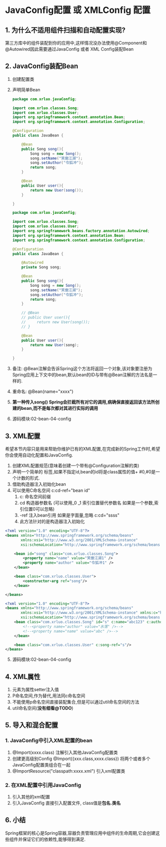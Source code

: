 # JavaConfig配置 或 XMLConfig 配置

## 1. 为什么不适用组件扫描和自动配置实现?

第三方库中的组件装配到你的应用中,这样情况没办法使用@Component和@Autowired因此需要通过JavaConfig 或者 XML Config装配Bean



## 2. JavaConfig装配Bean

1. 创建配置类

2. 声明简单Bean

    ```java
    package com.xrluo.javaConfig;
    
    import com.xrluo.classes.Song;
    import com.xrluo.classes.User;
    import org.springframework.context.annotation.Bean;
    import org.springframework.context.annotation.Configuration;
    
    @Configuration
    public class JavaBean {
    
        @Bean
        public Song song(){
            Song song = new Song();
            song.setName("笑傲江湖");
            song.setAuthor("令狐冲");
            return song;
        }
    
        @Bean
        public User user(){
            return new User(song());
        }
    
    }
    
    ```

    ```java
    package com.xrluo.javaConfig;
    
    import com.xrluo.classes.Song;
    import com.xrluo.classes.User;
    import org.springframework.beans.factory.annotation.Autowired;
    import org.springframework.context.annotation.Bean;
    import org.springframework.context.annotation.Configuration;
    
    @Configuration
    public class JavaBean {
    
        @Autowired
        private Song song;
    
        @Bean
        public Song song(){
            Song song = new Song();
            song.setName("笑傲江湖");
            song.setAuthor("令狐冲");
            return song;
        }
    
        // @Bean
        // public User user(){
        //     return new User(song());
        // }
    
        @Bean
        public User user(){
            return new User(song);
        }
    
    }
    ```

3. 备注: @Bean注解会告诉Spring这个方法将返回一个对象,该对象要注册为Spring应用上下文中的bean,默认bean的ID与带有@Bean注解的方法名是一样的.

4. 重命名: @Bean(name="xxxx")

5. **第一种传入song() Spring会拦截所有对它的调用,病确保直接返回该方法所创建的bean,而不是每次都对其进行实际的调用**

6. 源码模块:02-bean-04-config



## 3. XML配置

希望本节内容只是用来帮助你维护已有的XML配置,在完成新的Spring工作时,希望你会使用自动化配置和JavaConfig.

1. 创建XML配置规范(意味着创建一个带有@Configuration注解的类)
2. 声明一个简单的<bean> 标签,如果不指定id,bean的id将是class属性的值+ #0,#0是一个计数的形式.
3. 借助构造器注入初始化bean <constructor-arg ref="bean id">
4. 可以使用C命名空间 c:cd-ref="bean id"
    1. c: 命名空间前缀
    2. cd 构造器参数名  (可以使用_0 _1 索引位置替代参数名   如果是一个参数,索引位置0可以忽略)
    3. -ref 注入bean引用   如果是字面量,忽略   c:cd="ssss"
    4. 此方法针对的是构造器注入初始化

```xml
<?xml version="1.0" encoding="UTF-8"?>
<beans xmlns="http://www.springframework.org/schema/beans"
       xmlns:xsi="http://www.w3.org/2001/XMLSchema-instance"
       xsi:schemaLocation="http://www.springframework.org/schema/beans http://www.springframework.org/schema/beans/spring-beans.xsd">

    <bean id="song" class="com.xrluo.classes.Song">
        <property name="name" value="笑傲江湖1" />
        <property name="author" value="令狐冲1" />
    </bean>

    <bean class="com.xrluo.classes.User">
        <constructor-arg ref="song"/>
    </bean>

</beans>
```



```xml
<?xml version="1.0" encoding="UTF-8"?>
<beans xmlns="http://www.springframework.org/schema/beans"
       xmlns:xsi="http://www.w3.org/2001/XMLSchema-instance" xmlns:c="http://www.springframework.org/schema/c"
       xsi:schemaLocation="http://www.springframework.org/schema/beans http://www.springframework.org/schema/beans/spring-beans.xsd">
    <bean class="com.xrluo.classes.Song" id="s" c:name="abc123" c:author="氷落123">
        <!--<property name="author" value="氷落" />-->
        <!--<property name="name" value="abc" />-->
    </bean>

    <bean class="com.xrluo.classes.User" c:song-ref="s"/>
</beans>
```

5. 源码模块:02-bean-04-config



## 4. XML属性

1. <property>元素为属性setter注入值
2. P命名空间,作为<property>替代,用法同c命名空间
3. 不能使用p命名空间直接装配集合,但是可以通过util命名空间的方法
4. util命名空间(**没有细看@TODO**)

## 5. 导入和混合配置

### 1. JavaConfig中引入XML配置的bean

1. @Import(xxxx.class) 注解引入其他JavaConfig配置类
2. 创建更高级别Config @Import({xxx.class,xxxx.class}) 将两个或者多个JavaConfig配置类组合在一起
3. @ImportResource("classpath:xxxx.xml") 引入xml配置类

### 2. 在XML配置中引用JavaConfig

1. <import resource="xxxx.xml" /> 引入其他的xml配置
2. 引入JavaConfig <bean class="xxxxxConfig" /> 直接引入配置文件,   class值是**包名.类名**

## 6. 小结

Spring框架的核心是Spring容器,容器负责管理应用中组件的生命周期,它会创建这些组件并保证它们的依赖性,能够得到满足.

